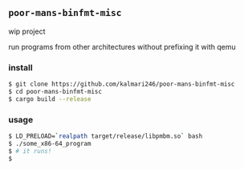 ## `poor-mans-binfmt-misc`

wip project

run programs from other architectures without prefixing it with qemu

### install

```bash
$ git clone https://github.com/kalmari246/poor-mans-binfmt-misc
$ cd poor-mans-binfmt-misc
$ cargo build --release
```

### usage

```bash
$ LD_PRELOAD=`realpath target/release/libpmbm.so` bash
$ ./some_x86-64_program
$ # it runs!
$
```
